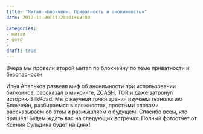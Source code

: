 ```yaml
---
title: "Митап «Блокчейн. Приватность и анонимность»"
date: 2017-11-30T11:28:01+03:00

categories:
- митап
- фото
- 
draft: true
---
```

Вчера мы провели второй митап по блокчейну по теме приватности и безопасности.
<!--more-->

Илья Апальков развеял миф об анонимности при использовании биткоинов, рассказал о миксинге, ZCASH, TOR и даже затронул историю SilkRoad.
Мы с научной точки зрения изучаем технологию Блокчейн, разбираемся в сложностях, простыми словами рассказываем об этом и размышляем о будущем.
Спасибо всем, кто пришёл! Будем ждать вас на следующих встречах.
Полный фотоотчет от Ксения Сульдина будет на днях!
